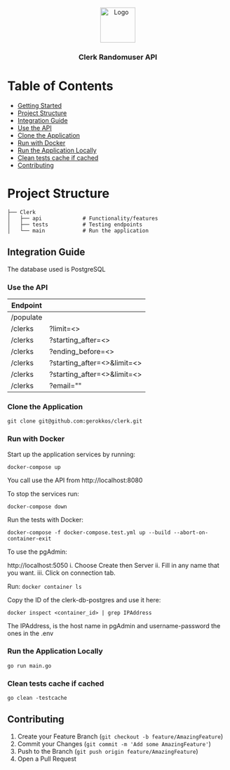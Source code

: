 <br />
<p align="center">
  <a href="https://github.com/gerokkos/clerk">
    <img src="https://www.notion.so/image/https%3A%2F%2Fs3-us-west-2.amazonaws.com%2Fsecure.notion-static.com%2Fdb9d7081-fbdc-483e-af81-c09036f7ec36%2Ffavicon.jpg?table=block&id=64fe587d-3296-4e1c-b460-6b78169a49bf&width=250&userId=435c4628-e44f-43f5-964f-caecf3a3ed84&cache=v2" alt="Logo" width="80" height="80">
  </a>
  <h3 align="center">Clerk Randomuser API</h3>
</p>

# Table of Contents

* [Getting Started](#getting-started)
* [Project Structure](#project-structure)
* [Integration Guide ](#integration-guid)
* [Use the API](#use-the-api)
* [Clone the Application](#clone-the-application)
* [Run with Docker](#run-with-docker)
* [Run the Application Locally](#run-the-application-locally)
* [Clean tests cache if cached](#clean-tests-cache-if-cached)
* [Contributing](#contributing)





# Project Structure


    ├── Clerk                    
    │   ├── api             # Functionality/features
    │   ├── tests           # Testing endpoints  
    │   └── main            # Run the application
     



## Integration Guide 
The database used is PostgreSQL

### Use the API

| Endpoint         |                              |   
| -------------    | -----------------------------|
| /populate        |                              |
| /clerks          | ?limit=<>                    |
| /clerks          | ?starting_after=<>           |
| /clerks          | ?ending_before=<>            |
| /clerks          | ?starting_after=<>&limit=<>  |
| /clerks          | ?starting_after=<>&limit=<>  |
| /clerks          | ?email=""                    |




### Clone the Application

``
git clone git@github.com:gerokkos/clerk.git
``


### Run with Docker

Start up the application services by running:

``
docker-compose up
``

You call use the API from http://localhost:8080


To stop the services run: 

``
docker-compose down
``


Run the tests with Docker:

``
docker-compose -f docker-compose.test.yml up --build --abort-on-container-exit
``



To use the pgAdmin:

http://localhost:5050
i. Choose Create then Server
ii. Fill in any name that you want.
iii. Click on connection tab.

Run:
``
docker container ls
``

Copy the ID of the clerk-db-postgres and use it here:

``
docker inspect <container_id> | grep IPAddress
``

The IPAddress, is the host name in pgAdmin and username-password the ones in the .env



### Run the Application Locally

``
go run main.go
``

### Clean tests cache if cached

``
go clean -testcache
``


## Contributing

1. Create your Feature Branch (`git checkout -b feature/AmazingFeature`)
3. Commit your Changes (`git commit -m 'Add some AmazingFeature'`)
4. Push to the Branch (`git push origin feature/AmazingFeature`)
5. Open a Pull Request
